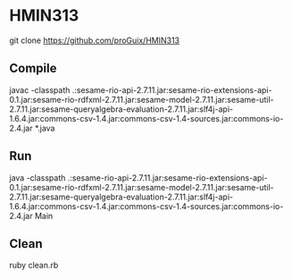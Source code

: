 # HMIN313

git clone https://github.com/proGuix/HMIN313

## Compile

javac -classpath .:sesame-rio-api-2.7.11.jar:sesame-rio-extensions-api-0.1.jar:sesame-rio-rdfxml-2.7.11.jar:sesame-model-2.7.11.jar:sesame-util-2.7.11.jar:sesame-queryalgebra-evaluation-2.7.11.jar:slf4j-api-1.6.4.jar:commons-csv-1.4.jar:commons-csv-1.4-sources.jar:commons-io-2.4.jar *.java 

## Run

java -classpath .:sesame-rio-api-2.7.11.jar:sesame-rio-extensions-api-0.1.jar:sesame-rio-rdfxml-2.7.11.jar:sesame-model-2.7.11.jar:sesame-util-2.7.11.jar:sesame-queryalgebra-evaluation-2.7.11.jar:slf4j-api-1.6.4.jar:commons-csv-1.4.jar:commons-csv-1.4-sources.jar:commons-io-2.4.jar Main 

## Clean

ruby clean.rb